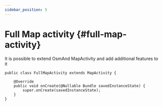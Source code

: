 ```yaml
---
sidebar_position: 5
---
```


# Full Map activity {#full-map-activity}
It is possible to extend OsmAnd MapActivity and add additional features to it

```
public class FullMapActivity extends MapActivity {

	@Override
	public void onCreate(@Nullable Bundle savedInstanceState) {
		super.onCreate(savedInstanceState);
	}
}
```
